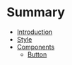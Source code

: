 # Summary

* [Introduction](README.md)
* [Style](Color)
* [Components](components.md)
   * [Button](button.md)

